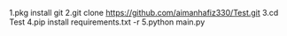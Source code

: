 1.pkg install git
2.git clone https://github.com/aimanhafiz330/Test.git
3.cd Test
4.pip install requirements.txt -r
5.python main.py
